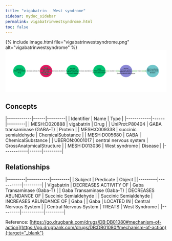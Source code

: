 ```yaml
---
title: "vigabatrin - West syndrome"
sidebar: mydoc_sidebar
permalink: vigabatrinwestsyndrome.html
toc: false 
---
```


{% include image.html file="vigabatrinwestsyndrome.png" alt="vigabatrinwestsyndrome" %}![Path Visualization](/images/vigabatrinwestsyndrome.png)

## Concepts

|------------|------|---------|
| Identifier | Name | Type    |
|------------|------|---------|
| MESH:D020888 | vigabatrin | Drug |
| UniProt:P80404 | GABA transaminase (GABA-T) | Protein |
| MESH:C009338 | succinic semialdehyde | ChemicalSubstance |
| MESH:D005680 | GABA | ChemicalSubstance |
| UBERON:0001017 | central nervous system | GrossAnatomicalStructure |
| MESH:D013036 | West syndrome | Disease |
|------------|------|---------|

## Relationships

|---------|-----------|---------|
| Subject | Predicate | Object  |
|---------|-----------|---------|
| Vigabatrin | DECREASES ACTIVITY OF | Gaba Transaminase (Gaba-T) |
| Gaba Transaminase (Gaba-T) | DECREASES ABUNDANCE OF | Succinic Semialdehyde |
| Succinic Semialdehyde | INCREASES ABUNDANCE OF | Gaba |
| Gaba | LOCATED IN | Central Nervous System |
| Central Nervous System | TREATS | West Syndrome |
|---------|-----------|---------|

Reference: [https://go.drugbank.com/drugs/DB:DB01080#mechanism-of-action](https://go.drugbank.com/drugs/DB:DB01080#mechanism-of-action){:target="_blank"}